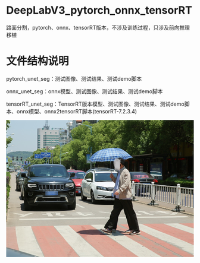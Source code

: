 # DeepLabV3_pytorch_onnx_tensorRT
路面分割，pytorch、onnx、tensorRT版本，不涉及训练过程，只涉及前向推理移植


# 文件结构说明
pytorch_unet_seg：测试图像、测试结果、测试demo脚本

onnx_unet_seg：onnx模型、测试图像、测试结果、测试demo脚本

tensorRT_unet_seg：TensorRT版本模型、测试图像、测试结果、测试demo脚本、onnx模型、onnx2tensorRT脚本(tensorRT-7.2.3.4)

![image](https://github.com/cqu20160901/DeepLabV3_pytorch_onnx_tensorRT/blob/main/pytorch_deeplabV3_seg/test.jpg)
